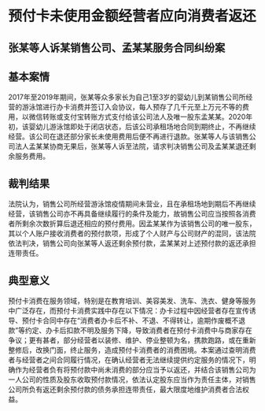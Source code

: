 # 预付卡未使用金额经营者应向消费者返还
<!-- INFO END -->

## 张某等人诉某销售公司、孟某某服务合同纠纷案
## 基本案情

2017年至2019年期间，张某等众多家长为自己1至3岁的婴幼儿到某销售公司所经营的游泳馆进行办卡消费并签订入会协议，每人预存了几千元至上万元不等的费用，以微信转账或支付宝转账方式支付给该公司法人及唯一股东孟某某。2020年初，该婴幼儿游泳馆即处于闭店状态，后该公司承租场地合同到期终止，不再继续经营。该公司在退还部分家长未使用费用后便不再进行退款。张某等人与该销售公司法人孟某某协商无果后，张某等人诉至法院，请求判决销售公司及孟某某退还剩余服务费用。

## 裁判结果

法院认为，销售公司所经营游泳馆疫情期间未营业，且在承租场地到期后不再继续经营，该销售公司亦不再具备继续履行的条件及能力，故销售公司应当按照各消费者所剩余次数折算后退还相应的预付费用。因孟某某作为该销售公司的唯一股东，其以个人账户接收消费者的预付款项，形成了个人财产与公司财产的混同，该法院依法判决，销售公司向张某等人返还剩余预付款，孟某某对上述预付款的返还承担连带责任。

## 典型意义

预付卡消费在服务领域，特别是在教育培训、美容美发、洗车、洗衣、健身等服务中广泛存在，而预付卡消费实践中存在以下情况：办卡过程中因经营者存在宣传诱导、预付卡合同中存在“消费者办卡后不补、不退、不得转让，逾期作废概不退款”等约定、办卡后扣款不明及服务下降，导致消费者在预付卡消费中与商家存在争议；更有甚者，部分经营者以装修、维护、停业整顿为名，携款跑路，或在重新整修后，改换门面，终止服务，造成预付卡消费者的消费困境。本案通过查明消费者与经营者之间合同履行情况，在确认经营者无法继续提供约定服务的情况下，明确作为经营者负有将预付款中尚未消费的部分应当予以返还，并结合该销售公司为一人公司的性质及股东收取预付款情况，依法认定股东应当作为责任主体，对销售公司所负有返还剩余预付款的债务承担连带责任，最大限度地维护消费者合法权益。

